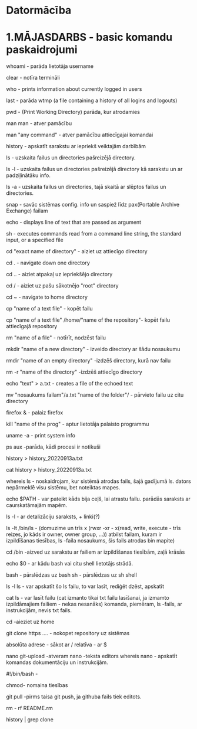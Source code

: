 # Datormācība

# 1.MĀJASDARBS - basic komandu paskaidrojumi

whoami - parāda lietotāja username  

clear - notīra termināli

who - prints information about currently logged in users

last - parāda wtmp (a file containing a history of all logins and logouts)

pwd - (Print Working Directory) parāda, kur atrodamies

man man - atver pamācību

man "any command" - atver pamācību attiecīgajai komandai

history - apskatīt sarakstu ar iepriekš veiktajām darbībām

ls - uzskaita failus un directories pašreizējā directory. 

ls -l - uzskaita failus un directories pašreizējā directory kā sarakstu un ar padziļinātāku info.

ls -a - uzskaita failus un directories, tajā skaitā ar slēptos failus un directories.

snap - savāc sistēmas config. info un saspiež līdz pax(Portable Archive Exchange) failam  

echo - displays line of text that are passed as argument

sh - executes commands read from a command line string, the standard input, or a specified file

cd "exact name of directory" - aiziet uz attiecīgo directory

cd . - navigate down one directory

cd .. - aiziet atpakaļ uz iepriekšējo directory

cd /  - aiziet uz pašu sākotnējo "root" directory

cd ~ - navigate to home directory

cp "name of a text file" - kopēt failu

cp "name of a text file" /home/"name of the repository"- kopēt failu attiecīgajā repository

rm "name of a file" - notīrīt, nodzēst failu

mkdir "name of a new directory" - izveido directory ar šādu nosaukumu

rmdir "name of an empty directory" -izdzēš directory, kurā nav failu

rm -r "name of the directory" -izdzēš attiecīgo directory

echo "text" > a.txt - creates a file of the echoed text

mv "nosaukums failam"/a.txt "name of the folder"/ - pārvieto failu uz citu directory

firefox & - palaiz firefox 

kill "name of the prog" - aptur lietotāja palaisto programmu

uname -a - print system info

ps aux  -parāda, kādi procesi ir notikuši

history > history_20220913a.txt  

cat history > history_20220913a.txt

whereis ls - noskaidrojam, kur sistēmā atrodas fails, šajā gadījumā ls. dators nepārmeklē visu sistēmu, bet noteiktas mapes.

echo $PATH - var pateikt kāds bija ceļš, lai atrastu failu. parādās saraksts ar caurskatāmajām mapēm.

ls -l - ar detalizāciju saraksts, + linki(?)

ls -lt /bin/ls - (domuzime un trīs x (rwxr -xr - x(read, write, execute - trīs reizes, jo kāds ir owner, owner group, ...)) atbilst failam, kuram ir izpildīšanas tiesības, ls -faila nosaukums, šis fails atrodas bin mapite)

cd /bin -aizved uz sarakstu ar failiem ar izpildīšanas tiesībām, zaļā krāsās

echo $0 - ar kādu bash vai citu shell lietotājs strādā.

bash - pārslēdzas uz bash
sh - pārslēdzas uz sh shell

ls -l ls - var apskatīt šo ls failu, to var lasīt, rediģēt dzēst, apskatīt

cat ls - var lasīt failu (cat izmanto tikai txt failu lasīšanai, ja izmamto izpildāmajiem failiem - nekas nesanāks)
komanda, piemēram, ls -fails, ar instrukcijām, nevis txt fails.

cd -aieziet uz home

git clone https .... - nokopet repository uz sistēmas

absolūta adrese - sākot ar /
relatīva - ar $

nano git-upload -atveram
nano -teksta editors
whereis nano - apskatīt komandas dokumentāciju un instrukcijām.

#!/bin/bash - 

chmod- nomaina tiesības

git pull -pirms taisa git push, ja githuba fails tiek editots.

rm - rf README.rm

history | grep clone
